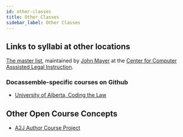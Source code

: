 ```yaml
---
id: other-classes
title: Other Classes
sidebar_label: Other Classes
---
```


## Links to syllabi at other locations

[The master list](https://techforlawstudents.classcaster.net/syllabi-commons/),
maintained by [John Mayer](https://www.cali.org/user/138) at the [Center for
Computer Asssisted Legal Instruction](https://cali.org).

### Docassemble-specific courses on Github

* [University of Alberta, Coding the Law](https://github.com/Gauntlet173/CodingTheLaw)

## Other Open Course Concepts

* [A2J Author Course Project](https://a2jclinic.classcaster.net/)